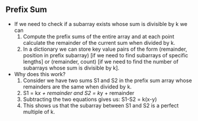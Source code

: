 ## Prefix Sum
- If we need to check if a subarray exists whose sum is divisible by k we can 
	1) Compute the prefix sums of the entire array and at each point calculate the remainder of the current sum when divided by k.
	2) In a dictionary we can store key value pairs of the form (remainder, position in prefix subarray) [if we need to find subarrays of specific lengths] or (remainder, count) [if we need to find the number of subarrays whose sum is divisible by k].
- Why does this work?
	1) Consider we have two sums S1 and S2 in the prefix sum array whose remainders are the same when divided by k.
	2) S1 = k*x + remainder and S2 = k*y + remainder
	3) Subtracting the two equations gives us: S1-S2 = k(x-y)
	4) This shows us that the subarray between S1 and S2 is a perfect multiple of k.
